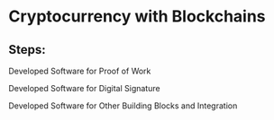 # Cryptocurrency with Blockchains

## Steps:
<p>Developed Software for Proof of Work</p>
<p>Developed Software for Digital Signature</p>
<p>Developed Software for Other Building Blocks and Integration</p>
